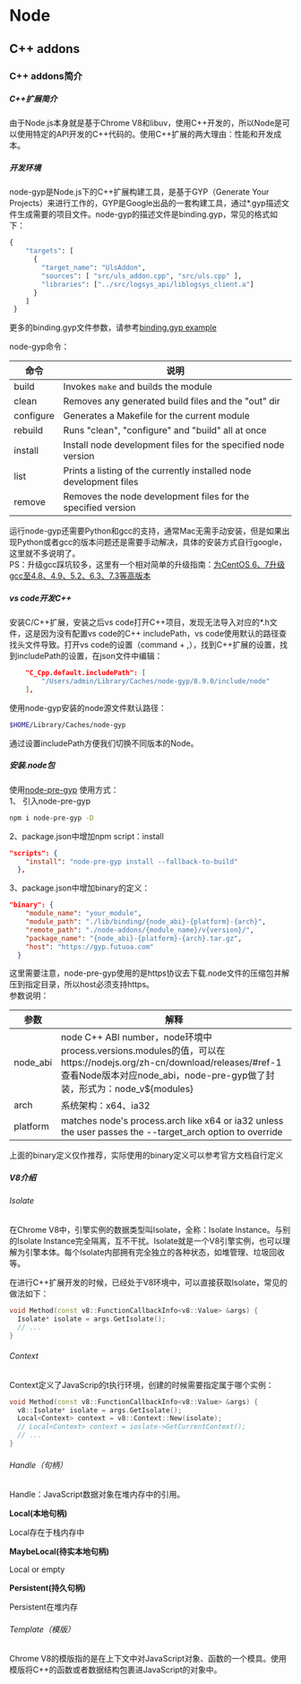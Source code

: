 # Node

## C++ addons

### C++ addons简介

##### C++扩展简介

由于Node.js本身就是基于Chrome V8和libuv，使用C++开发的，所以Node是可以使用特定的API开发的C++代码的。使用C++扩展的两大理由：性能和开发成本。

##### 开发环境

node-gyp是Node.js下的C++扩展构建工具，是基于GYP（Generate Your Projects）来进行工作的，GYP是Google出品的一套构建工具，通过*.gyp描述文件生成需要的项目文件。node-gyp的描述文件是binding.gyp，常见的格式如下：

```py
{
    "targets": [
      {
        "target_name": "UlsAddon",
        "sources": [ "src/uls_addon.cpp", "src/uls.cpp" ],
        "libraries": ["../src/logsys_api/liblogsys_client.a"]
      }
    ]
 }
```

更多的binding.gyp文件参数，请参考[binding.gyp example](https://github.com/nodejs/node-gyp/wiki/%22binding.gyp%22-files-out-in-the-wild)

node-gyp命令：

| 命令      | 说明                                                         |
| --------- | ------------------------------------------------------------ |
| build     | Invokes `make` and builds the module                         |
| clean     | Removes any generated build files and the "out" dir          |
| configure | Generates a Makefile for the current module                  |
| rebuild   | Runs "clean", "configure" and "build" all at once            |
| install   | Install node development files for the specified node version |
| list      | Prints a listing of the currently installed node development files |
| remove    | Removes the node development files for the specified version |

运行node-gyp还需要Python和gcc的支持，通常Mac无需手动安装，但是如果出现Python或者gcc的版本问题还是需要手动解决，具体的安装方式自行google，这里就不多说明了。    
PS：升级gcc踩坑较多，这里有一个相对简单的升级指南：[为CentOS 6、7升级gcc至4.8、4.9、5.2、6.3、7.3等高版本](https://www.yuque.com/loveqq/cwh6py/weicentos-67sheng-jigcc-zhi4849526373deng-gao-ban)

##### vs code开发C++

安装C/C++扩展，安装之后vs code打开C++项目，发现无法导入对应的*.h文件，这是因为没有配置vs code的C++ includePath，vs code使用默认的路径查找头文件导致。打开vs code的设置（command + ,），找到C++扩展的设置，找到includePath的设置，在json文件中编辑：

```json
    "C_Cpp.default.includePath": [
        "/Users/admin/Library/Caches/node-gyp/8.9.0/include/node"
    ],
```

使用node-gyp安装的node源文件默认路径：

```sh
$HOME/Library/Caches/node-gyp
```

通过设置includePath方便我们切换不同版本的Node。

##### 安装.node包

使用[node-pre-gyp](https://www.npmjs.com/package/node-pre-gyp)
使用方式：  
1、 引入node-pre-gyp

```sh
npm i node-pre-gyp -D
```

2、package.json中增加npm script：install

```json
"scripts": {
    "install": "node-pre-gyp install --fallback-to-build"
  },
```

3、package.json中增加binary的定义：

```json
"binary": {
    "module_name": "your_module",
    "module_path": "./lib/binding/{node_abi}-{platform}-{arch}",
    "remote_path": "./node-addons/{module_name}/v{version}/",
    "package_name": "{node_abi}-{platform}-{arch}.tar.gz",
    "host": "https://gyp.futuoa.com"
  }
```

这里需要注意，node-pre-gyp使用的是https协议去下载.node文件的压缩包并解压到指定目录，所以host必须支持https。  
参数说明：

| 参数     | 解释                                                         |
| -------- | ------------------------------------------------------------ |
| node_abi | node C++ ABI number，node环境中process.versions.modules的值，可以在https://nodejs.org/zh-cn/download/releases/#ref-1查看Node版本对应node_abi，node-pre-gyp做了封装，形式为：node_v${modules} |
| arch     | 系统架构：x64、ia32                                          |
| platform | matches node's process.arch like x64 or ia32 unless the user passes the --target_arch option to override |

上面的binary定义仅作推荐，实际使用的binary定义可以参考官方文档自行定义

##### V8介绍

###### Isolate

在Chrome V8中，引擎实例的数据类型叫Isolate，全称：Isolate Instance。与别的Isolate Instance完全隔离，互不干扰。Isolate就是一个V8引擎实例，也可以理解为引擎本体。每个Isolate内部拥有完全独立的各种状态，如堆管理、垃圾回收等。

在进行C++扩展开发的时候，已经处于V8环境中，可以直接获取Isolate，常见的做法如下：

```C++
void Method(const v8::FunctionCallbackInfo<v8::Value> &args) {
  Isolate* isolate = args.GetIsolate();
  // ...
}
```

###### Context

Context定义了JavaScrip的t执行环境，创建的时候需要指定属于哪个实例：

```C++
void Method(const v8::FunctionCallbackInfo<v8::Value> &args) {
  v8::Isolate* isolate = args.GetIsolate();
  Local<Context> context = v8::Context::New(isolate);
  // Local<Context> context = ioslate->GetCurrentContext();
  // ...
}
```

###### Handle（句柄）

Handle：JavaScript数据对象在堆内存中的引用。

**Local(本地句柄)**

Local存在于栈内存中

**MaybeLocal(待实本地句柄)**

Local or empty

**Persistent(持久句柄)**

Persistent在堆内存

###### Template（模版）

Chrome V8的模版指的是在上下文中对JavaScript对象、函数的一个模具。使用模版将C++的函数或者数据结构包裹进JavaScript的对象中。



















